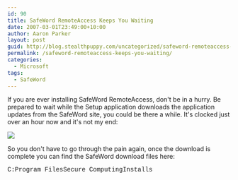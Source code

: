 ```yaml
---
id: 90
title: SafeWord RemoteAccess Keeps You Waiting
date: 2007-03-01T23:49:00+10:00
author: Aaron Parker
layout: post
guid: http://blog.stealthpuppy.com/uncategorized/safeword-remoteaccess-keeps-you-waiting
permalink: /safeword-remoteaccess-keeps-you-waiting/
categories:
  - Microsoft
tags:
  - SafeWord
---
```

If you are ever installing SafeWord RemoteAccess, don't be in a hurry. Be prepared to wait while the Setup application downloads the application updates from the SafeWord site, you could be there a while. It's clocked just over an hour now and it's not my end:

<img border="0" src="http://stealthpuppy.com/wp-content/uploads/2007/03/1000.14.1060.SafeWord.png" /> 

So you don't have to go through the pain again, once the download is complete you can find the SafeWord download files here:

<font face="courier new,courier">C:Program FilesSecure ComputingInstalls</font>